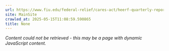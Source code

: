 ```yaml
---
url: https://www.fiu.edu/federal-relief/cares-act/heerf-quarterly-reporting-2020-09-30.pdf
site: MainSite
crawled_at: 2025-05-15T11:08:59.590865
title: None
---
```


*Content could not be retrieved - this may be a page with dynamic JavaScript content.*
